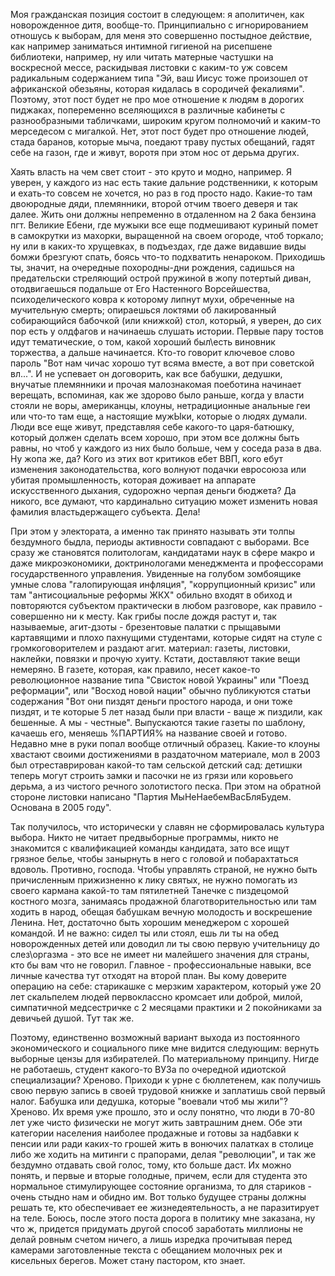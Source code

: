 Моя гражданская позиция состоит в следующем: я аполитичен, как новорожденное дитя, вообще-то. Принципиально с игнорированием отношусь к выборам, для меня это совершенно постыдное действие, как например заниматься интимной гигиеной на рисепшене библиотеки, например, ну или читать матерные частушки на воскресной мессе, раскидывая листовки с каким-то уж совсем радикальным содержанием типа "Эй, ваш Иисус тоже произошел от африканской обезьяны, которая кидалась в сородичей фекалиями". Поэтому, этот пост будет не про мое отношение к людям в дорогих пиджаках, попеременно вселяющихся в различные кабинеты с разнообразными табличками, широким кругом полномочий и каким-то мерседесом с мигалкой. Нет, этот пост будет про отношение людей, стада баранов, которые мыча, поедают траву пустых обещаний, гадят себе на газон, где и живут, воротя при этом нос от дерьма других. <p></p><p>Хаять власть на чем свет стоит - это круто и модно, например. Я уверен, у каждого из нас есть такие дальние родственники, к которым и ехать-то совсем не хочется, но раз в год просто надо. Какие-то там двоюродные дяди, племянники, второй отчим твоего деверя и так далее. Жить они должны непременно в отдаленном на 2 бака бензина пгт. Великие Ебени, где мужыки все еще подмешивают куриный помет в самокрутки из махорки, выращенной на своем огороде, чтоб торкало; ну или в каких-то хрущевках, в подъездах, где даже видавшие виды бомжи брезгуют спать, боясь что-то подхватить ненароком. Приходишь ты, значит, на очередные похородны-дни рождения, садишься на предательски стреляющий острой пружиной в жопу потертый диван, отодвигаешься подальше от Его Настенного Ворсейшества, психоделического ковра к которому липнут мухи, обреченные на мучительную смерть; опираешься локтями об лакированный собирающийся бабочкой (или книжкой) стол, который, я уверен, до сих пор есть у олдфагов и начинаешь слушать истории. Первые пару тостов идут тематические, о том, какой хороший был\есть виновник торжества, а дальше начинается. Кто-то говорит ключевое слово пароль "Вот нам чичас хорошо тут всяма вместе, а вот при советской вл...". И не успевает он договорить, как все бабушки, дедушки, внучатые племянники и прочая малознакомая поеботина начинает верещать, вспоминая, как же здорово было раньше, когда у власти стояли не воры, американцы, клоуны, нетрадиционные анальные геи или что-то там еще, а настоящие мужЫки, которые о людях думали. Люди все еще живут, представляя себе какого-то царя-батюшку, который должен сделать всем хорошо, при этом все должны быть равны, но чтоб у каждого из них было больше, чем у соседа раза в два. Ну жопа же, да? Кого из этих вот критиков ебет ВВП, кого ебут изменения законодательства, кого волнуют подачки евросоюза или убитая промышленность, которая доживает на аппарате искусственного дыхания, судорожно черпая деньги бюджета? Да никого, все думают, что кардинально ситуацию может изменить новая фамилия властьдержащего субъекта. Дела!</p><p></p><p>При этом у электората, а именно так принято называть эти толпы бездумного быдла, периоды активности совпадают с выборами. Все сразу же становятся политологам, кандидатами наук в сфере макро и даже микроэкономики, доктринологами менеджмента и профессорами государственного управления. Увиденные на голубом зомбоящике умные слова "галопирующая инфляция", "коррупционный кризис" или там "антисоциальные реформы ЖКХ" обильно входят в обиход и повторяются субъектом практически в любом разговоре, как правило - совершенно ни к месту. Как грибы после дождя растут и, так называемые, агит-дзоты - брезентовые палатки с прыщавыми картавящими и плохо пахнущими студентами, которые сидят на стуле с громкоговорителем и раздают агит. материал: газеты, листовки, наклейки, повязки и прочую хуиту. Кстати, доставляют такие вещи немеряно. В газете, которая, как правило, несет какое-то революционное название типа "Свисток новой Украины" или "Поезд реформации", или "Восход новой нации" обычно публикуются статьи содержания "Вот они пиздят деньги простого народа, и они тоже пиздят, и те которые 5 лет назад были при власти - ваще ж пиздили, как бешенные. А мы - честные". Выпускаются такие газеты по шаблону, качаешь его, меняешь %ПАРТИЯ% на название своей и готово. Недавно мне в руки попал вообще отличный образец. Какие-то клоуны хвастают своими достижениями в раздаточном материале, мол в 2003 был отреставрирован какой-то там сельской детский сад: детишки теперь могут строить замки и пасочки не из грязи или коровьего дерьма, а из чистого речного золотистого песка. При этом на обратной стороне листовки написано "Партия МыНеНаебемВасБляБудем. Основана в 2005 году". </p><p></p><p>Так получилось, что исторически у славян не сформировалась культура выбора. Никто не читает предвыборные программы, никто не знакомится с квалификацией команды кандидата, зато все ищут грязное белье, чтобы занырнуть в него с головой и побарахтаться вдоволь. Противно, господа. Чтобы управлять страной, не нужно быть причисленным прижизненно к лику святых, не нужно помогать из своего кармана какой-то там пятилетней Танечке с пиздецомой костного мозга, занимаясь продажной благотворительностью или там ходить в народ, обещая бабушкам вечную молодость и воскрешение Ленина. Нет, достаточно быть хорошим менеджером с хорошей командой. И не важно: сидел ты или стоял, ешь ли ты на обед новорожденных детей или доводил ли ты свою первую учительницу до слез\оргазма - это все не имеет ни малейшего значения для страны, кто бы вам что не говорил. Главное - профессиональные навыки, все личные качества тут отходят на второй план. Вы кому доверите операцию на себе: старикашке с мерзким характером, который уже 20 лет скальпелем людей первоклассно кромсает или доброй, милой, симпатичной медсестричке с 2 месяцами практики и 2 покойниками за девичьей душой. Тут так же.</p><p></p><p>Поэтому, единственно возможный вариант выхода из постоянного экономического и социального пике мне видится следующим: вернуть выборные цензы для избирателей. По материальному принципу. Нигде не работаешь, студент какого-то ВУЗа по очередной идиотской специализации? Хреново. Приходи к урне с бюллетенем, как получишь свою первую запись в своей трудовой книжке и заплатишь свой первый налог. Бабушка или дедушка, которые "воевали чтоб мы жили"? Хреново. Их время уже прошло, это и ослу понятно, что люди в 70-80 лет уже чисто физически не могут жить завтрашним днем. Обе эти категории населения наиболее продажные и готовы за надбавки к пенсии или ради каких-то грошей жить в вонючих палатках в столице либо же ходить на митинги с прапорами, делая "революции", и так же бездумно отдавать свой голос, тому, кто больше даст. Их можно понять, и первые и вторые голодные, причем, если для студента это нормальное стимулирующее состояние организма, то для стариков - очень стыдно нам и обидно им. Вот только будущее страны должны решать те, кто обеспечивает ее жизнедеятельность, а не паразитирует на теле. Боюсь, после этого поста дорога в политику мне заказана, ну что ж, придется придумать другой способ заработать миллионы не делай ровным счетом ничего, а лишь изредка прочитывая перед камерами заготовленные текста с обещанием молочных рек и кисельных берегов. Может стану пастором, кто знает.</p>